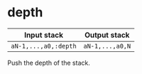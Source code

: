 # depth

| Input stack          | Output stack    |
|----------------------|-----------------|
| `aN-1,...,a0,:depth` | `aN-1,...,a0,N` |

Push the depth of the stack.